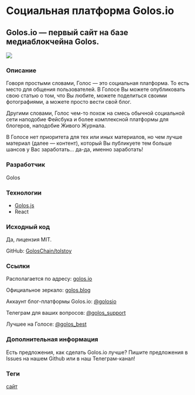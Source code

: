 # Социальная платформа Golos.io

## Golos.io — первый сайт на базе медиаблокчейна Golos.

![](https://user-images.githubusercontent.com/2198826/41590908-e3837d70-73c0-11e8-9ff4-a46781c0d49a.png)

### Описание
Говоря простыми словами, Голос — это социальная платформа. То есть место для общения пользователей. В Голосе Вы можете опубликовать свою статью о том, что Вы любите, можете поделиться своими фотографиями, а можете просто вести свой блог.

Другими словами, Голос чем-то похож на смесь обычной социальной сети наподобие Фейсбука и более комплексной платформы для блогеров, наподобие Живого Журнала.

В Голосе нет приоритета для тех или иных материалов, но чем лучше материал (далее — контент), который Вы публикуете тем больше шансов у Вас заработать… да-да, именно заработать!

### Разработчик
Golos

### Технологии
- [Golos.js](https://github.com/GolosChain/golos-js)
- React

### Исходный код
Да, лицензия MIT.

GitHub: [GolosChain/tolstoy](https://github.com/GolosChain/tolstoy)

### Ссылки
Располагается по адресу: [golos.io](https://golos.io)

Официальное зеркало: [golos.blog](https://golos.blog)

Аккаунт блог-платформы Golos.io: [@golosio](https://golos.io/@golosio)

Телеграм для ваших вопросов: [@golos_support](https://t.me/golos_support)

Лучшее на Голосе: [@golos_best](https://t.me/golos_best)

### Дополнительная информация
Есть предложения, как сделать Golos.io лучше? Пишите предложения в Issues на нашем Github или в наш Телеграм-канал!

### Теги
[сайт](https://github.com/GolosChain/apps/sites/)
